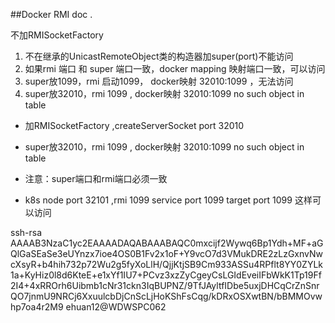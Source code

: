 ##Docker RMI doc .

不加RMISocketFactory
1. 不在继承的UnicastRemoteObject类的构造器加super(port)不能访问
2. 如果rmi 端口 和 super 端口一致，docker mapping 映射端口一致，可以访问
3. super放1099，rmi 启动1099， docker映射 32010:1099 ，无法访问
4. super放32010，rmi 1099 , docker映射 32010:1099 no such object in table

- 加RMISocketFactory ,createServerSocket port 32010
- super放32010，rmi 1099 , docker映射 32010:1099 no such object in table

- 注意：super端口和rmi端口必须一致


- k8s node port 32101 ,rmi 1099 service port 1099  target port 1099 这样可以访问


ssh-rsa AAAAB3NzaC1yc2EAAAADAQABAAABAQC0mxcijf2Wywq6Bp1Ydh+MF+aGQlGaSEaSe3eUYnzx7ioe4OS0B1Fv2x1oF+Y9vcO7d3VMukDRE2zLzGxnvNwcXsyR+b4hih732p72Wu2g5fyXoLlH/QjjKtjSB9Cm933ASSu4RPflt8YY0ZYLk1a+KyHiz0l8d6KteE+e1xYf1IU7+PCvz3xzZyCgeyCsLGIdEveiIFbWkK1Tp19Ff2I4+4xRROrh6Uibmb1cNr31ckn3IqBUPNZ/9TfJAyltfIDbe5uxjDHCqCrZnSnrQO7jnmU9NRCj6XxuulcbDjCnScLjHoKShFsCqg/kDRxOSXwtBN/bBMMOvwhp7oa4r2M9 ehuan12@WDWSPC062
